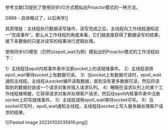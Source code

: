 参考文献[3]提到了使用同步I/O方式模拟出Proactor模式的一种方法。

[[888 - 具体略过了，以后再学]]

其原理是：主线程执行数据读写操作，读写完成之后，主线程向工作线程通知这一“完成事件”。那么从工作线程的角度来看，它们就直接获得了数据读写的结果，接下来要做的只是对读写的结果进行逻辑处理。

使用同步I/O模型（仍然以epoll_wait为例）模拟出的Proactor模式的工作流程如下：

1）主线程往epoll内核事件表中注册socket上的读就绪事件。
2）主线程调用epoll_wait等待socket上有数据可读。
3）当socket上有数据可读时，epoll_wait通知主线程。主线程从socket循环读取数据，直到没有更多数据可读，然后将读取到的数据封装成一个请求对象并插入请求队列。
4）睡眠在请求队列上的某个工作线程被唤醒，它获得请求对象并处理客户请求，然后往epoll内核事件表中注册socket上的写就绪事件。
5）主线程调用epoll_wait等待socket可写。
6）当socket可写时，epoll_wait通知主线程。主线程往socket上写入服务器处理客户请求的结果。

![[Pasted image 20220102035819.png]]

